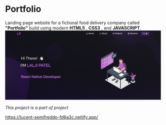 # Portfolio

Landing page website for a fictional food delivery company  called **"Portfolio"** build using modern **HTML5** , **CSS3** ,  and **JAVASCRIPT**.
![Live project](project.png)

*This project is a part of project*

https://lucent-semifreddo-fd6a3c.netlify.app/
